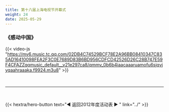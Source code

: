 ```yaml
---
title: 第十八届上海电视节开幕式
weight: 24
date: 2025-05-29
---
```


### 《感动中国》

{{< video-js "https://mv6.music.tc.qq.com/02DB4C74529BCF78E2A96BB08410347C835AD16410098FEA2F3C0E7689D83B6BD956CDFCD42526D26C28B747E59F4CFAZZqqmusic_default__v21e297ca8/qmmv_0b6b4iaacaaaruamofu6sjqvjyqaahraaaka.f9924.m3u8" >}}


<br>
<hr>
<br>

{{< hextra/hero-button text="◀ 返回2012年度活动表 ▶ " link="../" >}}
